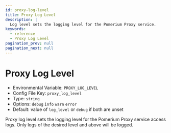 ```yaml
---
id: proxy-log-level
title: Proxy Log Level
description: |
  Log level sets the logging level for the Pomerium Proxy service.
keywords:
  - reference
  - Proxy Log Level
pagination_prev: null
pagination_next: null
---
```


# Proxy Log Level

- Environmental Variable: `PROXY_LOG_LEVEL`
- Config File Key: `proxy_log_level`
- Type: `string`
- Options: `debug` `info` `warn` `error`
- Default: value of `log_level` or `debug` if both are unset

Proxy log level sets the logging level for the Pomerium Proxy service access logs. Only logs of the desired level and above will be logged.
